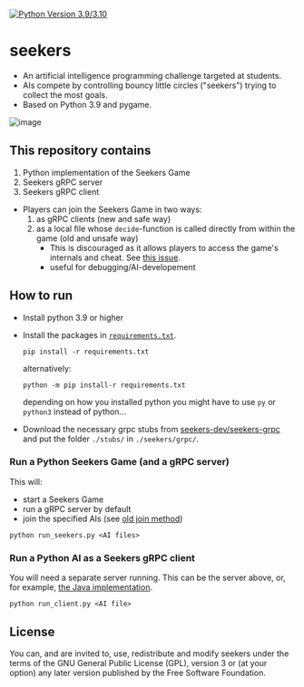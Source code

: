 [![Python Version 3.9/3.10](https://github.com/seekers-dev/seekers/actions/workflows/python-app.yml/badge.svg)](https://github.com/seekers-dev/seekers/actions/workflows/python-app.yml)

# seekers
* An artificial intelligence programming challenge targeted at students.
* AIs compete by controlling bouncy little circles ("seekers") trying to collect the most goals.
* Based on Python 3.9 and pygame.

![image](https://user-images.githubusercontent.com/37810842/226148194-e5b55d57-ed84-4e71-869b-d062b101b345.png)

## This repository contains
1. Python implementation of the Seekers Game
2. Seekers gRPC server
3. Seekers gRPC client

* Players can join the Seekers Game in two ways:
  1. <a name="join-method-new"></a>as gRPC clients (new and safe way)
  2. <a name="join-method-old"></a>as a local file whose `decide`-function is called directly from within the game (old and unsafe way)
     * This is discouraged as it allows players to access the game's internals and cheat. See [this issue](https://github.com/seekers-dev/seekers/issues/1).
     * useful for debugging/AI-developement

## How to run
* Install python 3.9 or higher
* Install the packages in [`requirements.txt`](requirements.txt).
  ```shell
  pip install -r requirements.txt
  ```
  alternatively:
  ```shell
  python -m pip install-r requirements.txt
  ```
  depending on how you installed python you might have to use `py` or `python3` instead of python...

* Download the necessary grpc stubs from [seekers-dev/seekers-grpc](https://github.com/seekers-dev/seekers-grpc/releases) and put the folder `./stubs/` in `./seekers/grpc/`.

### Run a Python Seekers Game (and a gRPC server)
This will:
* start a Seekers Game
* run a gRPC server by default
* join the specified AIs (see [old join method](#join-method-old))
```shell
python run_seekers.py <AI files>
```

### Run a Python AI as a Seekers gRPC client
You will need a separate server running. This can be the server above, or, for example, [the Java implementation](https://github.com/seekers-dev/seekers-api).

```shell
python run_client.py <AI file>
```

## License
You can, and are invited to, use, redistribute and modify seekers under the terms
of the GNU General Public License (GPL), version 3 or (at your option) any
later version published by the Free Software Foundation.
